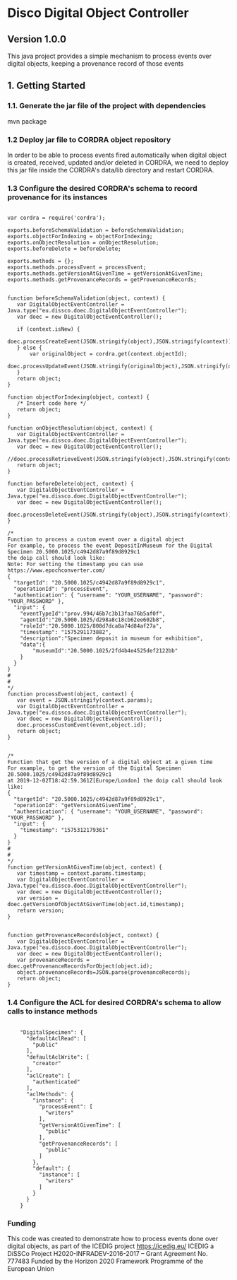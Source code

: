 # Disco Digital Object Controller #

## Version 1.0.0 ##

This java project provides a simple mechanism to process events over digital objects, keeping a provenance
record of those events

## 1. Getting Started

### 1.1. Generate the jar file of the project with dependencies
mvn package

### 1.2 Deploy jar file to CORDRA object repository
In order to be able to process events fired automatically when digital object is created, received, updated and/or deleted 
in CORDRA, we need to deploy this jar file inside the CORDRA's data/lib directory and restart CORDRA.
  

### 1.3 Configure the desired CORDRA's schema to record provenance for its instances 
<pre><code>
var cordra = require('cordra');

exports.beforeSchemaValidation = beforeSchemaValidation;
exports.objectForIndexing = objectForIndexing;
exports.onObjectResolution = onObjectResolution;
exports.beforeDelete = beforeDelete;

exports.methods = {};
exports.methods.processEvent = processEvent;
exports.methods.getVersionAtGivenTime = getVersionAtGivenTime;
exports.methods.getProvenanceRecords = getProvenanceRecords;


function beforeSchemaValidation(object, context) {
   var DigitalObjectEventController = Java.type("eu.dissco.doec.DigitalObjectEventController");
   var doec = new DigitalObjectEventController();

   if (context.isNew) {
       doec.processCreateEvent(JSON.stringify(object),JSON.stringify(context));    
   } else {    
       var originalObject = cordra.get(context.objectId);
       doec.processUpdateEvent(JSON.stringify(originalObject),JSON.stringify(object),JSON.stringify(context));    
   }    
   return object;
}

function objectForIndexing(object, context) {
   /* Insert code here */
   return object;
}

function onObjectResolution(object, context) {
   var DigitalObjectEventController = Java.type("eu.dissco.doec.DigitalObjectEventController");
   var doec = new DigitalObjectEventController();
   //doec.processRetrieveEvent(JSON.stringify(object),JSON.stringify(context));    
   return object;
}

function beforeDelete(object, context) {
   var DigitalObjectEventController = Java.type("eu.dissco.doec.DigitalObjectEventController");
   var doec = new DigitalObjectEventController();
   doec.processDeleteEvent(JSON.stringify(object),JSON.stringify(context));   
}

/*
Function to process a custom event over a digital object
For example, to process the event DepositInMuseum for the Digital Specimen 20.5000.1025/c4942d87a9f89d8929c1
the doip call should look like:
Note: For setting the timestamp you can use https://www.epochconverter.com/
{
  "targetId": "20.5000.1025/c4942d87a9f89d8929c1",
  "operationId": "processEvent",
  "authentication": { "username": "YOUR_USERNAME", "password": "YOUR_PASSWORD" },
  "input": {
    "eventTypeId":"prov.994/46b7c3b13faa76b5af0f",
    "agentId":"20.5000.1025/d298a8c18cb62ee602b8",
    "roleId":"20.5000.1025/808d7dca8a74d84af27a",
    "timestamp": "1575291173882",
    "description":"Specimen deposit in museum for exhibition",
    "data":{
        "museumId":"20.5000.1025/2fd4b4e4525def2122bb"
    }
  }
}
#
#
*/
function processEvent(object, context) {
   var event = JSON.stringify(context.params);
   var DigitalObjectEventController = Java.type("eu.dissco.doec.DigitalObjectEventController");
   var doec = new DigitalObjectEventController();
   doec.processCustomEvent(event,object.id);
   return object;
}


/*
Function that get the version of a digital object at a given time
For example, to get the version of the Digital Specimen 20.5000.1025/c4942d87a9f89d8929c1
at 2019-12-02T18:42:59.361Z[Europe/London] the doip call should look like:
{
  "targetId": "20.5000.1025/c4942d87a9f89d8929c1",
  "operationId": "getVersionAtGivenTime",
  "authentication": { "username": "YOUR_USERNAME", "password": "YOUR_PASSWORD" },
  "input": {
    "timestamp": "1575312179361"
  }
}
#
#
*/
function getVersionAtGivenTime(object, context) {
   var timestamp = context.params.timestamp;
   var DigitalObjectEventController = Java.type("eu.dissco.doec.DigitalObjectEventController");
   var doec = new DigitalObjectEventController();
   var version = doec.getVersionOfObjectAtGivenTime(object.id,timestamp);
   return version;    
}    


function getProvenanceRecords(object, context) {
   var DigitalObjectEventController = Java.type("eu.dissco.doec.DigitalObjectEventController");
   var doec = new DigitalObjectEventController();
   var provenanceRecords = doec.getProvenanceRecordsForObject(object.id);
   object.provenanceRecords=JSON.parse(provenanceRecords);
   return object;    
}
</code></pre>


### 1.4 Configure the ACL for desired CORDRA's schema to allow calls to instance methods
<pre><code>
    "DigitalSpecimen": {
      "defaultAclRead": [
        "public"
      ],
      "defaultAclWrite": [
        "creator"
      ],
      "aclCreate": [
        "authenticated"
      ],
      "aclMethods": {
        "instance": {
          "processEvent": [
            "writers"
          ],
          "getVersionAtGivenTime": [
            "public"
          ],
          "getProvenanceRecords": [
            "public"
          ]
        },
        "default": {
          "instance": [
            "writers"
          ]
        }
      }
    }
</code></pre>


### Funding
This code was created to demonstrate how to process events done over digital objects, as part of the ICEDIG project https://icedig.eu/ ICEDIG a DiSSCo Project H2020-INFRADEV-2016-2017 – Grant Agreement No. 777483 Funded by the Horizon 2020 Framework Programme of the European Union